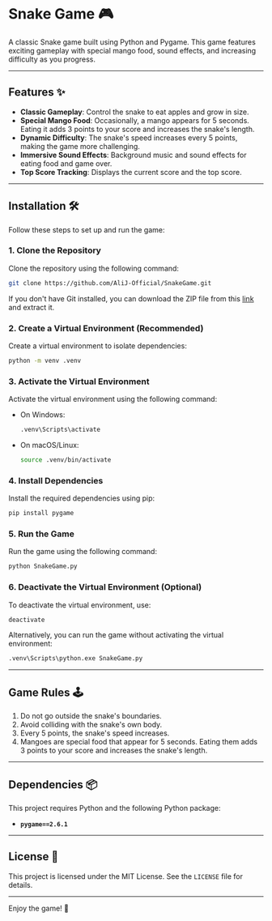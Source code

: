 # Snake Game 🎮

A classic Snake game built using Python and Pygame. This game features exciting gameplay with special mango food, sound effects, and increasing difficulty as you progress.

---

## Features ✨

- **Classic Gameplay**: Control the snake to eat apples and grow in size.
- **Special Mango Food**: Occasionally, a mango appears for 5 seconds. Eating it adds 3 points to your score and increases the snake's length.
- **Dynamic Difficulty**: The snake's speed increases every 5 points, making the game more challenging.
- **Immersive Sound Effects**: Background music and sound effects for eating food and game over.
- **Top Score Tracking**: Displays the current score and the top score.

---

## Installation 🛠️

Follow these steps to set up and run the game:

### 1. Clone the Repository
Clone the repository using the following command:
```bash
git clone https://github.com/AliJ-Official/SnakeGame.git
```

If you don't have Git installed, you can download the ZIP file from this [link]() and extract it.

### 2. Create a Virtual Environment (Recommended)
Create a virtual environment to isolate dependencies:
```bash
python -m venv .venv
```

### 3. Activate the Virtual Environment
Activate the virtual environment using the following command:
- On Windows:
  ```bash
  .venv\Scripts\activate
  ```
- On macOS/Linux:
  ```bash
  source .venv/bin/activate
  ```

### 4. Install Dependencies
Install the required dependencies using pip:
```bash
pip install pygame
```

### 5. Run the Game
Run the game using the following command:
```bash
python SnakeGame.py
```

### 6. Deactivate the Virtual Environment (Optional)
To deactivate the virtual environment, use:
```bash
deactivate
```

Alternatively, you can run the game without activating the virtual environment:
```bash
.venv\Scripts\python.exe SnakeGame.py
```

---

## Game Rules 🕹️

1. Do not go outside the snake's boundaries.
2. Avoid colliding with the snake's own body.
3. Every 5 points, the snake's speed increases.
4. Mangoes are special food that appear for 5 seconds. Eating them adds 3 points to your score and increases the snake's length.

---
## Dependencies 📦

This project requires Python and the following Python package:
- **`pygame==2.6.1`**



---

## License 📜

This project is licensed under the MIT License. See the `LICENSE` file for details.

---

Enjoy the game! 🎉
